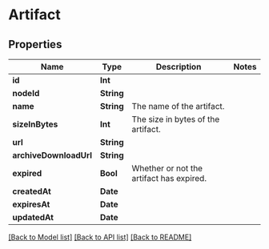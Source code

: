 # Artifact

## Properties
Name | Type | Description | Notes
------------ | ------------- | ------------- | -------------
**id** | **Int** |  | 
**nodeId** | **String** |  | 
**name** | **String** | The name of the artifact. | 
**sizeInBytes** | **Int** | The size in bytes of the artifact. | 
**url** | **String** |  | 
**archiveDownloadUrl** | **String** |  | 
**expired** | **Bool** | Whether or not the artifact has expired. | 
**createdAt** | **Date** |  | 
**expiresAt** | **Date** |  | 
**updatedAt** | **Date** |  | 

[[Back to Model list]](../README.md#documentation-for-models) [[Back to API list]](../README.md#documentation-for-api-endpoints) [[Back to README]](../README.md)


